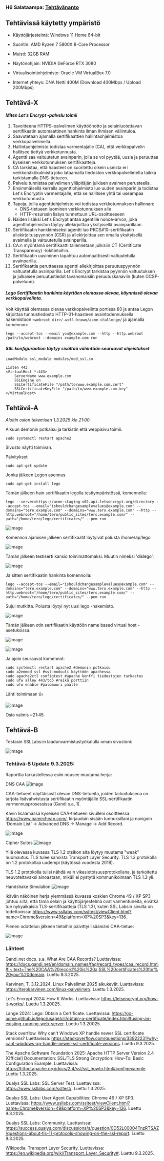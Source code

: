 ### H6 Salataampa: [Tehtävänanto](https://terokarvinen.com/linux-palvelimet/#h6-salataampa)

## Tehtävissä käytetty ympäristö

- Käyttöjärjestelmä: Windows 11 Home 64-bit
- Suoritin: AMD Ryzen 7 5800X 8-Core Processor
- Muisti: 32GB RAM
- Näytönohjain: NVIDIA GeForce RTX 3080
- Virtualisointiohjelmisto: Oracle VM VirtualBox 7.0

- Internet yhteys: DNA Netti 400M (Download 400Mbps / Upload 200Mbps)
  




## Tehtävä-X

#### _Miten Let's Encrypt -palvelu toimii_
1. Tavoitteena HTTPS-palvelimen käyttöönotto ja selainluotettavan sertifikaatin automaattinen hankinta ilman ihmisen väliintuloa.
2. Saavutetaan ajamalla sertifikaattien hallintaohjelmistoa verkkopalvelimella.
3. Hallintaohjelmisto todistaa varmentajalle (CA), että verkkopalvelin hallitsee tiettyä verkkotunnusta.
4. Agentti saa valtuutetun avainparin, jolla se voi pyytää, uusia ja peruuttaa kyseisen verkkotunnuksen sertifikaatteja.
5. CA tarkistaa, että haasteet on suoritettu oikein useista eri verkkonäkökulmista joko lataamalla tiedoston verkkopalvelimelta taikka tarkistamalla DNS-tietueen.
6. Palvelu tunnistaa palvelimen ylläpitäjän julkisen avaimen perusteella.
7. Ensimmäisellä kerralla agenttiohjelmisto luo uuden avainparin ja todistaa Let's Encryptin varmentajalle, että se hallitsee yhtä tai useampaa verkkotunnusta.
8. Tapoja, joilla agenttiohjelmisto voi todistaa verkkotunnuksen hallinnan:
    - DNS-tietueen luominen verkkotunnuksen alle
    - HTTP-resurssin lisäys tunnettuun URL-osoitteeseen
9. Näiden lisäksi Let's Encrypt antaa agentille nonce-arvon, joka agenttiohjelmiston täytyy allekirjoittaa yksityisellä avainparillaan.
10. Sertifikaatin hankkimiseksi agentti luo PKCS#10-sertifikaatin allekirjoituspyynnön (CSR) ja allekirjoittaa sen omalla yksityisellä avaimella ja valtuutetulla avainparilla.
11. CA:n myöntämä sertifikaatti tallennetaan julkisiin CT (Certificate Transparency) -lokitietoihin.
12. Sertifikaatin uusiminen tapahtuu automaattisesti valtuutetulla avainparilla.
13. Sertifikaattia peruttaessa agentti allekirjoittaa peruutuspyynnön valtuutetulla avainparilla. Let's Encrypt tarkistaa pyynnön valtuutuksen ja julkaisee peruutustiedot tavanomaisiin peruutuskanaviin (kuten OCSP-palveluun).

#### _Lego Sertifikaatin hankinta käyttäen olemassa olevaa, käynnissä olevaa verkkopalvelinta._

Voit käyttää olemassa olevaa verkkopalvelinta portissa 80 ja antaa Legon kirjoittaa tunnustiedosto HTTP-01-haasteen avaintodennuksella hakemistoon `<webroot dir>/.well-known/acme-challenge/` ja ajamalla komennon:

```
lego --accept-tos --email you@example.com --http --http.webroot /path/to/webroot --domains example.com run

```

#### _SSL konfiguraation täytyy sisältää vähintään seuraavat ohjeistukset_

```
LoadModule ssl_module modules/mod_ssl.so

Listen 443
<VirtualHost *:443>
    ServerName www.example.com
    SSLEngine on
    SSLCertificateFile "/path/to/www.example.com.cert"
    SSLCertificateKeyFile "/path/to/www.example.com.key"
</VirtualHost>
```
  
## Tehtävä-A

_Aloitin osion tekemisen 1.3.2025 klo 21:00_

Alkuun demonin potkaisu ja tarkistin että weppisivu toimii.

`sudo systemctl restart apache2`

Sivusto näytti toimivan.

Päivitykset

`sudo apt-get update`

Jonka jälkeen Legon asennus

`sudo apt-get install lego`

Tämän jälkeen hain sertifikaatin legolla testiympäristössä, komennolla:

`lego
--server=https://acme-staging-v02.api.letsencrypt.org/directory
--accept-tos
--email="ishouldchangesamplevalues@example.com"
--domains="tero.example.com" --domains="www.tero.example.com"
--http --http.webroot="/home/tero/public_sites/tero.example.com/"
--path="/home/tero/lego/certificates/"
--pem
run`

![image](https://github.com/user-attachments/assets/60a628be-8cce-4841-b1e3-167c2e7af283)

Komennon ajamisen jälkeen sertifikaatit löytyivät polusta /home/ap/lego

![image](https://github.com/user-attachments/assets/7547a146-b807-40e8-82fd-0ef5bdb1f902)

Tämän jälkeen testiserti kansio toimimattomaksi. Muutin nimeksi 'dislego'.

![image](https://github.com/user-attachments/assets/6b2475b7-01e6-41bd-8ced-36fb853aa8f8)

Ja sitten sertifikaatin hankinta komennolla:

`lego
--accept-tos
--email="ishouldchangesamplevalues@example.com"
--domains="tero.example.com" --domains="www.tero.example.com"
--http --http.webroot="/home/tero/public_sites/tero.example.com/"
--path="/home/tero/lego/certificates/"
--pem
run`

Sujui mutkitta. Polusta löytyi nyt uusi lego -hakemisto.

![image](https://github.com/user-attachments/assets/66f338d8-a7ba-4359-9d5f-416dd4bf0b48)

Tämän jälkeen otin sertifikaatin käyttöön name based virtual host -asetuksissa.

![image](https://github.com/user-attachments/assets/377eb929-6b88-4cd9-9f0c-32e4ee7e8faa)

![image](https://github.com/user-attachments/assets/5fe272a8-3743-4630-b8ed-2ec61c55fd1e)

Ja ajoin seuraavat komennot:

```
sudo systemctl restart apache2 #demonin potkaisu
sudo a2enmod ssl #ssl-moduuli käyttöön apachessa
sudo apache2ctl configtest #apache konffi tiedostojen tarkastus
sudo ufw allow 443/tcp #reikä porttiin
sudo ufw enable #palomuuri päälle
```

Lähti toimimaan 👍

![image](https://github.com/user-attachments/assets/63990d28-839d-4b37-913d-944f038aee5d)

Osio valmis ~21:45.

## Tehtävä-B

Testasin SSLLabs:in laadunvarmistustyökalulla oman sivustoni:

![image](https://github.com/user-attachments/assets/6dc07c23-7b2d-4d53-a8fd-0b05c95f6a9b)

### Tehtävä-B Update 9.3.2025:

Raporttia tarkastellessa esiin nousee muutama herja:

DNS CAA
![image](https://github.com/user-attachments/assets/9face153-dc7e-4b7b-8b95-54400ac27f89)

CAA-tietueet näyttäisivät olevan DNS-tietueita, joiden tarkoituksena on tarjota lisävahvistusta sertifikaatin myöntäjälle SSL-sertifikaatin varmennusprosessissa (Gandi s.a, 1).

Kävin lisäämässä kyseisen CAA-tietueen sivulleni osoitteessa https://www.namecheap.com/, kirjauduin sisään tunnuksillani ja navigoin 'Domain List' -> Advanced DNS -> Manage -> Add Record.

![image](https://github.com/user-attachments/assets/560985a1-eca2-4bf8-9fd3-1c0f1311386e)


Cipher Suites
![image](https://github.com/user-attachments/assets/af9fac29-60ab-4e12-8b68-764e744bf899)

Yllä olevassa kuvassa TLS 1.2 otsikon alta löytyy muutama "weak" huomautus. TLS tulee sanoista Transport Layer Security. TLS 1.3 protokolla on 1.2 protokollaa uudempi (käytössä vuodesta 2018).

TLS 1.2 protokolla tulisi nähdä vain vikasietoisuusprotokollana, ja tarkoitettu neuvoteltavaksi ainoastaan, mikäli ei pystytä kommunikoimaan TLS 1.3 yli.

Handshake Simulation
![image](https://github.com/user-attachments/assets/f8ba155d-acec-47a0-854c-4baa59dd852a)

Ikävän näköinen herja ylemmässä kuvassa koskien Chrome 49 / XP SP3 johtuu siitä, että tämä selain ja käyttöjärjestelmä ovat vanhentuneita, eivätkä tue nykyaikaisia TLS-sertifikaatteja (TLS 1.3), kuten SSL Labsin sivulta on todettavissa: https://www.ssllabs.com/ssltest/viewClient.html?name=Chrome&version=49&platform=XP%20SP3&key=136.

Pienen odottelun jälkeen tietoihin päivittyi lisäämäni CAA-tietue:

![image](https://github.com/user-attachments/assets/8dcf1c78-b9f2-4784-b5b0-34868c6e861d)

### Lähteet

Gandi.net docs. s.a. What Are CAA Records? Luettavissa: https://docs.gandi.net/en/domain_names/faq/record_types/caa_record.html#:~:text=The%20CAA%20record%20is%20a,SSL%20certificates%20for%20your%20domain. Luettu 9.3.2025.

Karvinen, T. 3.12.2024. Linux Palvelimet 2025 alkukevät. Luettavissa: https://terokarvinen.com/linux-palvelimet/. Luettu 1.3.2025.

Let's Encrypt 2024: How It Works. Luettavissa: https://letsencrypt.org/how-it-works/. Luettu 1.3.20025.

Lange 2024: Lego: Obtain a Certificate. Luettavissa: https://go-acme.github.io/lego/usage/cli/obtain-a-certificate/index.html#using-an-existing-running-web-server. Luettu 1.3.20025.

Stack overflow. Why can't Windows XP handle newer SSL certificate versions? Luettavissa: https://stackoverflow.com/questions/33922231/why-cant-windows-xp-handle-newer-ssl-certificate-versions. Luettu 9.3.2025.

The Apache Software Foundation 2025: Apache HTTP Server Version 2.4 [Official] Documentation: SSL/TLS Strong Encryption: How-To: Basic Configuration Example. Luettavissa: https://httpd.apache.org/docs/2.4/ssl/ssl_howto.html#configexample. Luettu 1.3.2025.

Qualys SSL Labs: SSL Server Test. Luettavissa: https://www.ssllabs.com/ssltest/. Luettu 1.3.2025.

Qualys SSL Labs: User Agent Capabilities: Chrome 49 / XP SP3. Luettavissa: https://www.ssllabs.com/ssltest/viewClient.html?name=Chrome&version=49&platform=XP%20SP3&key=136. Luettu 9.3.2025.

Qualys SSL Labs: Community. Luettavissa: https://success.qualys.com/discussions/s/question/0D52L00004TnzRTSAZ/questions-about-tls-11-protocols-showing-on-the-ssl-report. Luettu 9.3.2025.

Wikipedia. Transport Layer Security. Luettavissa: https://en.wikipedia.org/wiki/Transport_Layer_Security#. Luettu 9.3.2025.
